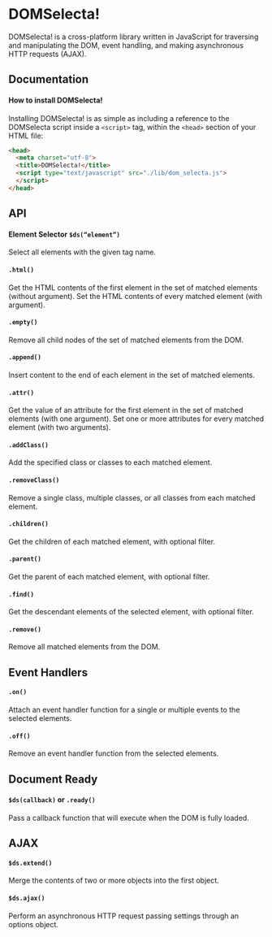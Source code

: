# __DOMSelecta!__
DOMSelecta! is a cross-platform library written in JavaScript for traversing and manipulating the DOM, event handling, and making asynchronous HTTP requests (AJAX).

## Documentation

#### How to install DOMSelecta!
Installing DOMSelecta! is as simple as including a reference to the DOMSelecta script inside a ``` <script> ``` tag, within the ``` <head> ``` section of your HTML file:

``` HTML
<head>
  <meta charset="utf-8">
  <title>DOMSelecta!</title>
  <script type="text/javascript" src="./lib/dom_selecta.js">
  </script>
</head>
```


## API

#### Element Selector ```$ds(“element”)```

Select all elements with the given tag name.

#### ``` .html() ```

Get the HTML contents of the first element in the set of matched elements (without argument). Set the HTML contents of every matched element (with argument).

#### ``` .empty() ```

Remove all child nodes of the set of matched elements from the DOM.

#### ``` .append() ```

Insert content to the end of each element in the set of matched elements.

#### ``` .attr() ```

Get the value of an attribute for the first element in the set of matched elements (with one argument). Set one or more attributes for every matched element (with two arguments).

#### ``` .addClass() ```

Add the specified class or classes to each matched element.

#### ``` .removeClass() ```

Remove a single class, multiple classes, or all classes from each matched element.

#### ``` .children() ```

Get the children of each matched element, with optional filter.

#### ``` .parent() ```

Get the parent of each matched element, with optional filter.

#### ``` .find() ```

Get the descendant elements of the selected element, with optional filter.

#### ``` .remove() ```

Remove all matched elements from the DOM.

## Event Handlers

#### ``` .on() ```
Attach an event handler function for a single or multiple events to the selected elements.

#### ``` .off() ```
Remove an event handler function from the selected elements.

## Document Ready
#### ``` $ds(callback) ``` or ``` .ready() ```
Pass a callback function that will execute when the DOM is fully loaded.

## AJAX

#### ``` $ds.extend() ```
Merge the contents of two or more objects into the first object.

#### ``` $ds.ajax() ```
Perform an asynchronous HTTP request passing settings through an options object.

